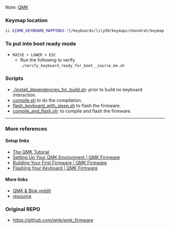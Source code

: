 Note: [QMK](thorg://notes/9e5ihl98dfsrkg80r0b1mqd)

### Keymap location
```bash
ii ${QMK_KEYBOARD_MAPPINGS:?}/keyboards/lily58/keymaps/nkondrat/keymap.c
```


### To put into boot ready mode 
- `RAISE + LOWER + ESC`
  - Run the following to verify `./verify_keyboard_ready_for_boot__source_me.sh`

### Scripts
- [./install_dependencies_for_build.sh](./install_dependencies_for_build.sh): prior to build no keyboard interaction.
- [compile.sh](./compile.sh) to do the compilation.
- [flash_keyboard_with_sleep.sh](./flash_keyboard_with_sleep.sh) to flash the firmware.
- [compile_and_flash.sh](./compile_and_flash.sh): to compile and flash the firmware.

--------------------------------------------------------------------------------
### More references
####  Setup links
- [The QMK Tutorial](https://docs.qmk.fm/newbs)
- [Setting Up Your QMK Environment | QMK Firmware](https://docs.qmk.fm/newbs_getting_started)
- [Building Your First Firmware | QMK Firmware](https://docs.qmk.fm/newbs_building_firmware)
- [Flashing Your Keyboard | QMK Firmware](https://docs.qmk.fm/newbs_flashing)
#### More links
- [QMK & Blok reddit](https://www.reddit.com/r/ErgoMechKeyboards/comments/1csopi7/compiling_qmk_to_blok_anyone_succeeded/)
- [resource](https://www.vikasraj.dev/blog/qmk-pi-pico-rp2040)


### Original REPO
- https://github.com/qmk/qmk_firmware

